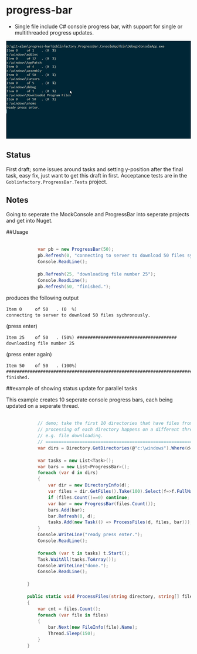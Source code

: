 # progress-bar
- Single file include C# console progress bar, with support for single or multithreaded progress updates. 

![](goblinfactory.progressbar.gif)

## Status

First draft; some issues around tasks and setting y-position after the final task, easy fix, just want to get this draft in first.
Acceptance tests are in the `Goblinfactory.ProgressBar.Tests` project.

## Notes

Going to seperate the MockConsole and ProgressBar into seperate projects and get into Nuget. 

##Usage
```csharp
            
            var pb = new ProgressBar(50);
            pb.Refresh(0, "connecting to server to download 50 files sychronously.");
            Console.ReadLine();
            
            pb.Refresh(25, "downloading file number 25");
            Console.ReadLine();
            pb.Refresh(50, "finished.");
```
produces the following output
```
Item 0     of 50   . (0  %)
connecting to server to download 50 files sychronously.
```
(press enter)

```
Item 25    of 50   . (50%) ######################################
downloading file number 25
```

(press enter again)

```
Item 50    of 50   . (100%) ############################################################################
finished.
```

##example of showing status update for parallel tasks

This example creates 10 seperate console progress bars, each being updated on a seperate thread.

```csharp

            // demo; take the first 10 directories that have files from c:\windows, and then pretends to process (list) them.
            // processing of each directory happens on a different thread, to simulate multiple background tasks, 
            // e.g. file downloading.
            // ==============================================================================================================
            var dirs = Directory.GetDirectories(@"c:\windows").Where(d=> Directory.GetFiles(d).Count()>0).Take(10);

            var tasks = new List<Task>();
            var bars = new List<ProgressBar>();
            foreach (var d in dirs)
            {
                var dir = new DirectoryInfo(d);
                var files = dir.GetFiles().Take(100).Select(f=>f.FullName).ToArray();
                if (files.Count()==0) continue;
                var bar = new ProgressBar(files.Count());
                bars.Add(bar);
                bar.Refresh(0, d);
                tasks.Add(new Task(() => ProcessFiles(d, files, bar)));
            }
            Console.WriteLine("ready press enter.");
            Console.ReadLine();

            foreach (var t in tasks) t.Start();
            Task.WaitAll(tasks.ToArray());
            Console.WriteLine("done.");
            Console.ReadLine();

        }

        public static void ProcessFiles(string directory, string[] files, ProgressBar bar)
        {
            var cnt = files.Count();
            foreach (var file in files)
            {
                bar.Next(new FileInfo(file).Name);
                Thread.Sleep(150);
            }
        } 


```
